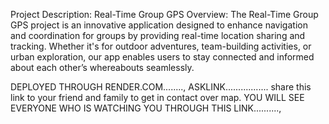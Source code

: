 Project Description: Real-Time Group GPS
Overview: The Real-Time Group GPS project is an innovative application designed to enhance navigation and coordination for groups by providing real-time location 
sharing and tracking. Whether it's for outdoor adventures, team-building activities, or urban exploration, our app enables users to stay connected and informed about each other’s whereabouts seamlessly.


DEPLOYED THROUGH RENDER.COM........,
ASKLINK.................    share this link to your friend and family to get in contact over map.
 YOU WILL SEE EVERYONE WHO IS WATCHING YOU THROUGH THIS LINK..........,
